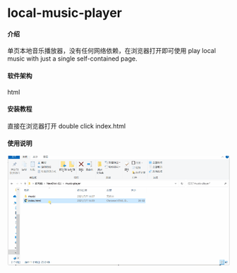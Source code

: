 # local-music-player

#### 介绍
单页本地音乐播放器，没有任何网络依赖，在浏览器打开即可使用
play local music with just a single self-contained page.

#### 软件架构
html


#### 安装教程

直接在浏览器打开
double click index.html
#### 使用说明

![how to use](doc/show.gif)
